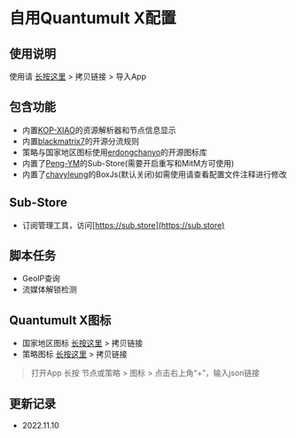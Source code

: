 # 自用Quantumult X配置
## 使用说明
使用请 [长按这里](https://raw.githubusercontent.com/fanmingming/QX-Config/main/QuantumultX.conf) > 拷贝链接 > 导入App
## 包含功能
- 内置[KOP-XIAO](https://github.com/KOP-XIAO)的资源解析器和节点信息显示
- 内置[blackmatrix7](https://github.com/blackmatrix7)的开源分流规则
- 策略与国家地区图标使用[erdongchanyo](https://github.com/erdongchanyo)的开源图标库
- 内置了[Peng-YM](https://github.com/Peng-YM)的Sub-Store(需要开启重写和MitM方可使用)
- 内置了[chavyleung](https://github.com/chavyleung)的BoxJs(默认关闭)如需使用请查看配置文件注释进行修改
## Sub-Store
- 订阅管理工具，访问[https://sub.store](https://sub.store)
## 脚本任务
- GeoIP查询
- 流媒体解锁检测
## Quantumult X图标
- 国家地区图标 [长按这里](https://raw.githubusercontent.com/fanmingming/QX-Config/main/country-icon.json) > 拷贝链接
- 策略图标 [长按这里](https://raw.githubusercontent.com/fanmingming/QX-Config/main/filter-icon.json) > 拷贝链接
> 打开App 长按 节点或策略 > 图标 > 点击右上角“+”，输入json链接
## 更新记录
- 2022.11.10
